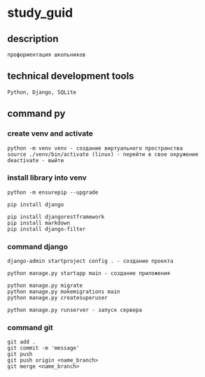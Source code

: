 # study_guid

## description
    профориентация школьников

## technical development tools
    Python, Django, SQLite

## command py

### create venv and activate
    python -m venv venv - создание виртуального пространства
    source ./venv/bin/activate (linux) - перейти в свое окружение
    deactivate - выйти

### install library into venv
    python -m ensurepip --upgrade 

    pip install django

    pip install djangorestframework
    pip install markdown
    pip install django-filter

### command django
    django-admin startproject config . - создание проекта

    python manage.py startapp main - создание приложения 

    python manage.py migrate
    python manage.py makemigrations main 
    python manage.py createsuperuser

    python manage.py runserver - запуск сервера

### command git
    git add .
    git commit -m 'message'
    git push
    git push origin <name_branch>
    git merge <name_branch>